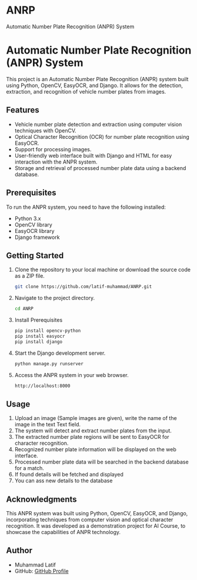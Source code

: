 # ANRP
Automatic Number Plate Recognition (ANPR) System

# Automatic Number Plate Recognition (ANPR) System

This project is an Automatic Number Plate Recognition (ANPR) system built using Python, OpenCV, EasyOCR, and Django. It allows for the detection, extraction, and recognition of vehicle number plates from images.

## Features

- Vehicle number plate detection and extraction using computer vision techniques with OpenCV.
- Optical Character Recognition (OCR) for number plate recognition using EasyOCR.
- Support for processing images.
- User-friendly web interface built with Django and HTML for easy interaction with the ANPR system.
- Storage and retrieval of processed number plate data using a backend database.

## Prerequisites

To run the ANPR system, you need to have the following installed:

- Python 3.x
- OpenCV library
- EasyOCR library
- Django framework


## Getting Started

1. Clone the repository to your local machine or download the source code as a ZIP file.

    ```bash
    git clone https://github.com/latif-muhammad/ANRP.git
    ```
    
2. Navigate to the project directory.

    ```bash
    cd ANRP
    ```
3. Install Prerequisites
    ```bash
    pip install opencv-python
    pip install easyocr
    pip install django
    ```

4. Start the Django development server.
    ```bash
    python manage.py runserver
    ```

5. Access the ANPR system in your web browser.
    ```bash
    http://localhost:8000
    ```
## Usage

1. Upload an image (Sample images are given), write the name of the image in the text Text field.
2. The system will detect and extract number plates from the input.
3. The extracted number plate regions will be sent to EasyOCR for character recognition.
4. Recognized number plate information will be displayed on the web interface.
5. Processed number plate data will be searched in the backend database for a match.
6. If found details will be fetched and displayed
7. You can ass new details to the database

## Acknowledgments

This ANPR system was built using Python, OpenCV, EasyOCR, and Django, incorporating techniques from computer vision and optical character recognition. It was developed as a demonstration project for AI Course, to showcase the capabilities of ANPR technology.

## Author

- Muhammad Latif
- GitHub: [GitHub Profile](https://github.com/latif-muhammad)


